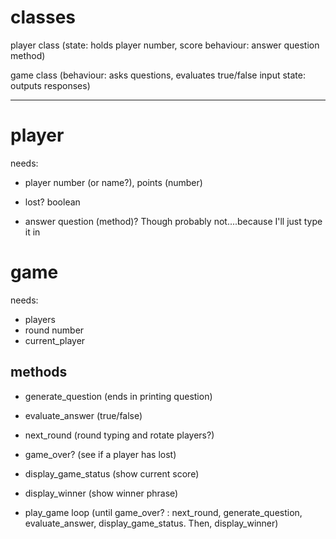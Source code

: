 # classes
player class (state: holds player number, score   behaviour: answer question method)

game class (behaviour: asks questions, evaluates true/false input state: outputs responses)
___

# player

needs: 
- player number (or name?), points (number)

- lost? boolean

- answer question (method)? Though probably not....because I'll just type it in


# game
needs: 
- players 
- round number
- current_player

## methods
- generate_question (ends in printing question)
- evaluate_answer (true/false)
- next_round (round typing and rotate players?)
- game_over? (see if a player has lost)
- display_game_status (show current score)
- display_winner (show winner phrase)

- play_game loop (until game_over? : next_round, generate_question, evaluate_answer, display_game_status. Then, display_winner)